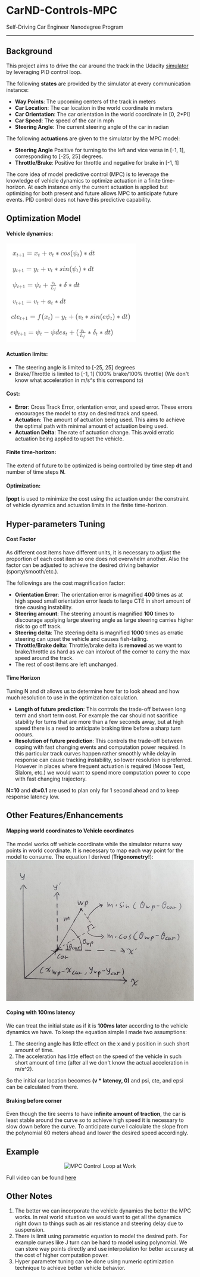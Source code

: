 # CarND-Controls-MPC
Self-Driving Car Engineer Nanodegree Program

---

## Background

This project aims to drive the car around the track in the Udacity [simulator](https://github.com/udacity/self-driving-car-sim/releases) by leveraging PID control loop.

The following **states** are provided by the simulator at every communication instance:
- **Way Points**: The upcoming centers of the track in meters
- **Car Location**: The car location in the world coordinate in meters
- **Car Orientation**: The car orientation in the world coordinate in [0, 2*PI]
- **Car Speed**: The speed of the car in mph
- **Steering Angle**: The current steering angle of the car in radian

The following **actuations** are given to the simulator by the MPC model:
- **Steering Angle** Positive for turning to the left and vice versa in [-1, 1], corresponding to [-25, 25] degrees.
- **Throttle/Brake**: Positive for throttle and negative for brake in [-1, 1]

The core idea of model predictive control (MPC) is to leverage the knowledge of vehicle dynamics to optimize actuation in a finite time-horizon. At each instance only the current actuation is applied but optimizing for both present and future allows MPC to anticipate future events. PID control does not have this predictive capability. 

## Optimization Model

#### Vehicle dynamics:

![equations](equations.png "Vehicle Dynamics Equations")

#### Actuation limits:
- The steering angle is limited to [-25, 25] degrees
- Brake/Throttle is limited to [-1, 1] (100% brake/100% throttle) (We don't know what acceleration in m/s^s this correspond to)

#### Cost:
- **Error**: Cross Track Error, orientation error, and speed error. These errors encourages the model to stay on desired track and speed.
- **Actuation**: The amount of actuation being used. This aims to achieve the optimal path with minimal amount of actuation being used.
- **Actuation Delta**: The rate of actuation change. This avoid erratic actuation being applied to upset the vehicle.

#### Finite time-horizon:
The extend of future to be optimized is being controlled by time step **dt** and number of time steps **N**.

#### Optimization:
**Ipopt** is used to minimize the cost using the actuation under the constraint of vehicle dynamics and actuation limits in the finite time-horizon.

## Hyper-parameters Tuning

#### Cost Factor
As different cost items have different units, it is necessary to adjust the proportion of each cost item so one does not overwhelm another. Also the factor can be adjusted to achieve the desired driving behavior (sporty/smooth/etc.).

The followings are the cost magnification factor:
- **Orientation Error**: The orientation error is magnified **400** times as at high speed small orientation error leads to large CTE in short amount of time causing instability.
- **Steering amount**: The steering amount is magnified **100** times to discourage applying large steering angle as large steering carries higher risk to go off track.
- **Steering delta**: The steering delta is magnified **1000** times as erratic steering can upset the vehicle and causes fish-tailing.
- **Throttle/Brake delta**: Throttle/brake delta is **removed** as we want to brake/throttle as hard as we can into/out of the corner to carry the max speed around the track. 
- The rest of cost items are left unchanged.

#### Time Horizon
Tuning N and dt allows us to determine how far to look ahead and how much resolution to use in the optimization calculation.
- **Length of future prediction**: This controls the trade-off between long term and short term cost. For example the car should not sacrifice stability for turns that are more than a few seconds away, but at high speed there is a need to anticipate braking time before a sharp turn occurs.
- **Resolution of future prediction**: This controls the trade-off between coping with fast changing events and computation power required. In this particular track curves happen rather smoothly while delay in response can cause tracking instability, so lower resolution is preferred. However in places where frequent actuation is required (Moose Test, Slalom, etc.) we would want to spend more computation power to cope with fast changing trajectory.

**N=10** and **dt=0.1** are used to plan only for 1 second ahead and to keep response latency low. 

## Other Features/Enhancements
#### Mapping world coordinates to Vehicle coordinates
The model works off vehicle coordinate while the simulator returns way points in world coordinate. It is necessary to map each way point for the model to consume. The equation I derived (**Trigonometry!**):
![coordinate](coordinate.jpg "Mapping coordinates")

#### Coping with 100ms latency
We can treat the initial state as if it is **100ms later** according to the vehicle dynamics we have. To keep the equation simple I made two assumptions:
1. The steering angle has little effect on the x and y position in such short amount of time.
2. The acceleration has little effect on the speed of the vehicle in such short amount of time (after all we don't know the actual acceleration in m/s^2).

So the initial car location becomes **(v * latency, 0)** and psi, cte, and epsi can be calculated from there. 

#### Braking before corner
Even though the tire seems to have **infinite amount of traction**, the car is least stable around the curve so to achieve high speed it is necessary to slow down before the curve. To anticipate curve I calculate the slope from the polynomial 60 meters ahead and lower the desired speed accordingly.


## Example
<p align="center">
  <img src="example.gif" alt="MPC Control Loop at Work"/>
</p>

Full video can be found [here](https://youtu.be/BIWhmaCRS7Q)

## Other Notes
1. The better we can incorporate the vehicle dynamics the better the MPC works. In real world situation we would want to get all the dynamics right down to things such as air resistance and steering delay due to suspension.
2. There is limit using parametric equation to model the desired path. For example curves like J turn can be hard to model using polynomial. We can store way points directly and use interpolation for better accuracy at the cost of higher computation power.
3. Hyper parameter tuning can be done using numeric optimization technique to achieve better vehicle behavior.